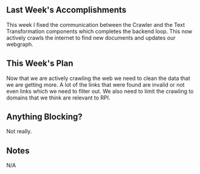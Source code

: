## Last Week's Accomplishments

This week I fixed the communication between the Crawler and the Text Transformation components which completes the backend loop. This now actively crawls the internet to find new documents and updates our webgraph.

## This Week's Plan

Now that we are actively crawling the web we need to clean the data that we are getting more. A lot of the links that were found are invalid or not even links which we need to filter out. We also need to limit the crawling to domains that we think are relevant to RPI.

## Anything Blocking?

Not really.

## Notes

N/A
